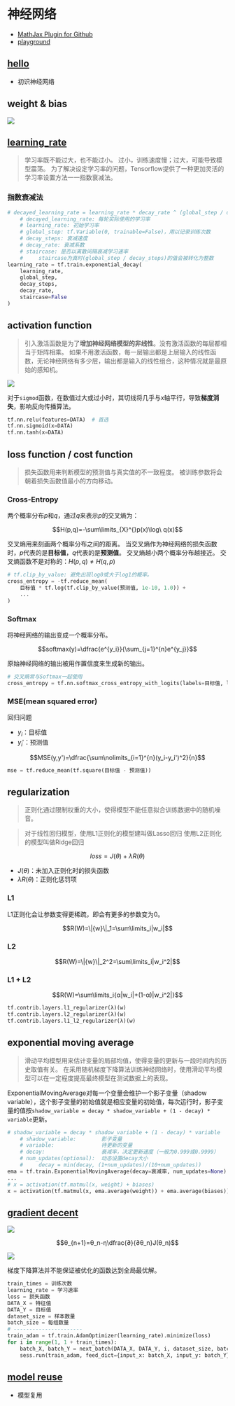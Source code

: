 # 神经网络

- [MathJax Plugin for Github](https://chrome.google.com/webstore/detail/github-with-mathjax/ioemnmodlmafdkllaclgeombjnmnbima)
- [playground](http://playground.tensorflow.org/)

## [hello](hello.py)

- 初识神经网络

## weight & bias

![](images/bias.png)

## [learning_rate](learning_rate.py)

>学习率既不能过大，也不能过小。
>过小，训练速度慢；过大，可能导致模型震荡。
>为了解决设定学习率的问题，Tensorflow提供了一种更加灵活的学习率设置方法一一指数衰减法。

### 指数衰减法

```python
# decayed_learning_rate = learning_rate * decay_rate ^ (global_step / decay_steps)
    # decayed_learning_rate: 每轮实际使用的学习率
    # learning_rate: 初始学习率
    # global_step: tf.Variable(0, trainable=False)，用以记录训练次数
    # decay_steps: 衰减速度
    # decay_rate: 衰减系数
    # staircase: 是否以离散间隔衰减学习速率
    #     staircase为真时(global_step / decay_steps)的值会被转化为整数
learning_rate = tf.train.exponential_decay(
    learning_rate,
    global_step,
    decay_steps,
    decay_rate,
    staircase=False
)
```

## activation function

>引入激活函数是为了**增加神经网络模型的非线性**。没有激活函数的每层都相当于矩阵相乘。
>如果不用激活函数，每一层输出都是上层输入的线性函数，无论神经网络有多少层，输出都是输入的线性组合，这种情况就是最原始的感知机。

![](images/activation_function.png)

对于`sigmod`函数，在数值过大或过小时，其切线将几乎与x轴平行，导致**梯度消失**，影响反向传播算法。

```python
tf.nn.relu(features=DATA)  # 首选
tf.nn.sigmoid(x=DATA)
tf.nn.tanh(x=DATA)
```

## loss function / cost function

>损失函数用来判断模型的预测值与真实值的不一致程度。
>被训练参数将会朝着损失函数值最小的方向移动。

### Cross-Entropy

两个概率分布$p$和$q$，通过$q$来表示$p$的交叉熵为：

$$H(p,q)=-\sum\limits_{X}^{}p(x)\log\ q(x)$$

交叉熵用来刻画两个概率分布之间的距离。
当交叉熵作为神经网络的损失函数时，$p$代表的是**目标值**，$q$代表的是**预测值**。
交叉熵越小两个概率分布越接近。
交叉熵函数不是对称的：$H(p,q)≠H(q,p)$

```python
# tf.clip_by_value: 避免出现log0或大于log1的概率。
cross_entropy = -tf.reduce_mean(
    目标值 * tf.log(tf.clip_by_value(预测值, 1e-10, 1.0)) + 
    ...
)
```

### Softmax

将神经网络的输出变成一个概率分布。

$$softmax(y)=\dfrac{e^{y_i}}{\sum_{j=1}^{n}e^{y_j}}$$

原始神经网络的输出被用作置信度来生成新的输出。

```python
# 交叉熵常与Softmax一起使用
cross_entropy = tf.nn.softmax_cross_entropy_with_logits(labels=目标值, logits=预测值)
```

### MSE(mean squared error)

回归问题

- $y_i$：目标值
- $y_i'$：预测值

$$MSE(y,y')=\dfrac{\sum\nolimits_{i=1}^{n}(y_i-y_i')^2}{n}$$

```python
mse = tf.reduce_mean(tf.square(目标值 - 预测值))
```

## regularization

>正则化通过限制权重的大小，使得模型不能任意拟合训练数据中的随机噪音。

>对于线性回归模型，使用L1正则化的模型建叫做Lasso回归
>使用L2正则化的模型叫做Ridge回归

$$loss=J(θ)+λR(θ)$$

- $J(θ)$：未加入正则化时的损失函数
- $λR(θ)$：正则化惩罚项

### L1

L1正则化会让参数变得更稀疏，即会有更多的参数变为0。

$$R(W)=\|{w}\|_1=\sum\limits_i|w_i|$$

### L2

$$R(W)=\|{w}\|_2^2=\sum\limits_i|w_i^2|$$

### L1 + L2

$$R(W)=\sum\limits_i{α|w_i|+(1-α)|w_i^2|}$$

```python
tf.contrib.layers.l1_regularizer(λ)(w)
tf.contrib.layers.l2_regularizer(λ)(w)
tf.contrib.layers.l1_l2_regularizer(λ)(w)
```

## exponential moving average

>滑动平均模型用来估计变量的局部均值，使得变量的更新与一段时间内的历史取值有关。
>在采用随机梯度下降算法训练神经网络时，使用滑动平均模型可以在一定程度提高最终模型在测试数据上的表现。

ExponentialMovingAverage对每一个变量会维护一个影子变量（shadow variable），这个影子变量的初始值就是相应变量的初始值，每次运行时，影子变量的值按`shadow_variable = decay * shadow_variable + (1 - decay) * variable`更新。

```python
# shadow_variable = decay * shadow_variable + (1 - decay) * variable
    # shadow_variable:        影子变量
    # variable:               待更新的变量
    # decay:                  衰减率，决定更新速度（一般为0.999或0.9999）
    # num_updates(optional):  动态设置decay大小
    #     decay = min(decay, (1+num_updates)/(10+num_updates))
ema = tf.train.ExponentialMovingAverage(decay=衰减率, num_updates=None)
...
# x = activation(tf.matmul(x, weight) + biases)
x = activation(tf.matmul(x, ema.average(weight)) + ema.average(biases))

```

## [gradient decent](gradient_decent.py)

![](images/gd.png)

$$θ_{n+1}=θ_n-η\dfrac{∂}{∂θ_n}J(θ_n)$$

![](images/gd2.png)

梯度下降算法并不能保证被优化的函数达到全局最优解。

```python
train_times = 训练次数
learning_rate = 学习速率
loss = 损失函数
DATA_X = 特征值
DATA_Y = 目标值
dataset_size = 样本数量
batch_size = 每组数量
# ----------------------
train_adam = tf.train.AdamOptimizer(learning_rate).minimize(loss)
for i in range(1, 1 + train_times):
    batch_X, batch_Y = next_batch(DATA_X, DATA_Y, i, dataset_size, batch_size)
    sess.run(train_adam, feed_dict={input_x: batch_X, input_y: batch_Y})
```

## [model reuse](model_reuse.py)

- 模型复用